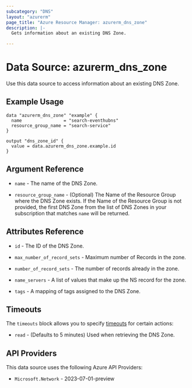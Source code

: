 ```yaml
---
subcategory: "DNS"
layout: "azurerm"
page_title: "Azure Resource Manager: azurerm_dns_zone"
description: |-
  Gets information about an existing DNS Zone.

---
```


# Data Source: azurerm_dns_zone

Use this data source to access information about an existing DNS Zone.

## Example Usage

```hcl
data "azurerm_dns_zone" "example" {
  name                = "search-eventhubns"
  resource_group_name = "search-service"
}

output "dns_zone_id" {
  value = data.azurerm_dns_zone.example.id
}
```

## Argument Reference

* `name` - The name of the DNS Zone.

* `resource_group_name` - (Optional) The Name of the Resource Group where the DNS Zone exists.
If the Name of the Resource Group is not provided, the first DNS Zone from the list of DNS Zones
in your subscription that matches `name` will be returned.

## Attributes Reference

* `id` - The ID of the DNS Zone.

* `max_number_of_record_sets` - Maximum number of Records in the zone.

* `number_of_record_sets` - The number of records already in the zone.

* `name_servers` - A list of values that make up the NS record for the zone.

* `tags` - A mapping of tags assigned to the DNS Zone.

## Timeouts

The `timeouts` block allows you to specify [timeouts](https://www.terraform.io/language/resources/syntax#operation-timeouts) for certain actions:

* `read` - (Defaults to 5 minutes) Used when retrieving the DNS Zone.

## API Providers
<!-- This section is generated, changes will be overwritten -->
This data source uses the following Azure API Providers:

* `Microsoft.Network` - 2023-07-01-preview
